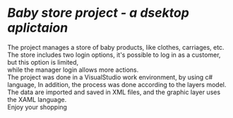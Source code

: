 
***Baby store project - a dsektop aplictaion***
===============

The project manages a store of baby products, like clothes, carriages, etc.  
The store includes two login options, it's possible to log in as a customer, but this option is limited,   
while the manager login allows more actions.  
The project was done in a VisualStudio work environment, by using c# language, In addition, the process was done according to the layers model.  
The data are imported and saved in XML files, and the graphic layer uses the XAML language.  
Enjoy your shopping 

